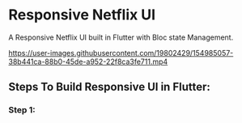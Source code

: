 # Responsive Netflix UI

A Responsive Netflix UI built in Flutter with Bloc state Management.

https://user-images.githubusercontent.com/19802429/154985057-38b441ca-88b0-45de-a952-22f8ca3fe711.mp4
##  Steps To Build Responsive UI in Flutter:
### Step 1:


